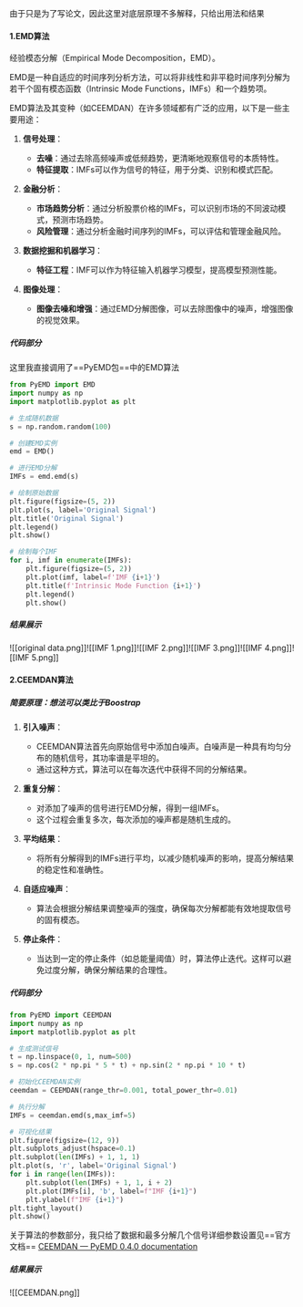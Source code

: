 由于只是为了写论文，因此这里对底层原理不多解释，只给出用法和结果
#### 1.EMD算法

经验模态分解（Empirical Mode Decomposition，EMD）。

EMD是一种自适应的时间序列分析方法，可以将非线性和非平稳时间序列分解为若干个固有模态函数（Intrinsic Mode Functions，IMFs）和一个趋势项。

EMD算法及其变种（如CEEMDAN）在许多领域都有广泛的应用，以下是一些主要用途：

1. **信号处理**：
    
    - **去噪**：通过去除高频噪声或低频趋势，更清晰地观察信号的本质特性。
    - **特征提取**：IMFs可以作为信号的特征，用于分类、识别和模式匹配。

2. **金融分析**：
    
    - **市场趋势分析**：通过分析股票价格的IMFs，可以识别市场的不同波动模式，预测市场趋势。
    - **风险管理**：通过分析金融时间序列的IMFs，可以评估和管理金融风险。

3. **数据挖掘和机器学习**：
    
    - **特征工程**：IMF可以作为特征输入机器学习模型，提高模型预测性能。

4. **图像处理**：
    
    - **图像去噪和增强**：通过EMD分解图像，可以去除图像中的噪声，增强图像的视觉效果。

##### 代码部分
这里我直接调用了==PyEMD包==中的EMD算法
```python
from PyEMD import EMD
import numpy as np
import matplotlib.pyplot as plt

# 生成随机数据
s = np.random.random(100)

# 创建EMD实例
emd = EMD()

# 进行EMD分解
IMFs = emd.emd(s)

# 绘制原始数据
plt.figure(figsize=(5, 2))
plt.plot(s, label='Original Signal')
plt.title('Original Signal')
plt.legend()
plt.show()

# 绘制每个IMF
for i, imf in enumerate(IMFs):
    plt.figure(figsize=(5, 2))
    plt.plot(imf, label=f'IMF {i+1}')
    plt.title(f'Intrinsic Mode Function {i+1}')
    plt.legend()
    plt.show()
```
##### 结果展示

![[original data.png]]![[IMF 1.png]]![[IMF 2.png]]![[IMF 3.png]]![[IMF 4.png]]![[IMF 5.png]]

#### 2.CEEMDAN算法
##### 简要原理：想法可以类比于Boostrap
1. **引入噪声**：
    
    - CEEMDAN算法首先向原始信号中添加白噪声。白噪声是一种具有均匀分布的随机信号，其功率谱是平坦的。
    - 通过这种方式，算法可以在每次迭代中获得不同的分解结果。

2. **重复分解**：
    
    - 对添加了噪声的信号进行EMD分解，得到一组IMFs。
    - 这个过程会重复多次，每次添加的噪声都是随机生成的。

3. **平均结果**：
    
    - 将所有分解得到的IMFs进行平均，以减少随机噪声的影响，提高分解结果的稳定性和准确性。

3. **自适应噪声**：
    
    - 算法会根据分解结果调整噪声的强度，确保每次分解都能有效地提取信号的固有模态。

4. **停止条件**：
    
    - 当达到一定的停止条件（如总能量阈值）时，算法停止迭代。这样可以避免过度分解，确保分解结果的合理性。

##### 代码部分
```python
from PyEMD import CEEMDAN
import numpy as np
import matplotlib.pyplot as plt

# 生成测试信号
t = np.linspace(0, 1, num=500)
s = np.cos(2 * np.pi * 5 * t) + np.sin(2 * np.pi * 10 * t)

# 初始化CEEMDAN实例
ceemdan = CEEMDAN(range_thr=0.001, total_power_thr=0.01)

# 执行分解
IMFs = ceemdan.emd(s,max_imf=5)

# 可视化结果
plt.figure(figsize=(12, 9))
plt.subplots_adjust(hspace=0.1)
plt.subplot(len(IMFs) + 1, 1, 1)
plt.plot(s, 'r', label='Original Signal')
for i in range(len(IMFs)):
    plt.subplot(len(IMFs) + 1, 1, i + 2)
    plt.plot(IMFs[i], 'b', label=f"IMF {i+1}")
    plt.ylabel(f"IMF {i+1}")
plt.tight_layout()
plt.show()
```
关于算法的参数部分，我只给了数据和最多分解几个信号详细参数设置见==官方文档==
[CEEMDAN — PyEMD 0.4.0 documentation](https://pyemd.readthedocs.io/en/latest/ceemdan.html)
##### 结果展示
![[CEEMDAN.png]]